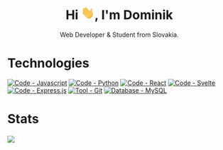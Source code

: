 <h1 align="center">Hi <img src="https://raw.githubusercontent.com/dominikbubu/dominikbubu/master/wave.gif" width="30px" height="30px">, I'm Dominik</h1>
<p align="center">Web Developer & Student from Slovakia.</p>

<h1>Technologies</h1>
<a href="https://"><img src="https://img.shields.io/badge/Code-Javascript-blue?logo=javascript&logoColor=white" alt="Code - Javascript"></a>
<a href="https://"><img src="https://img.shields.io/badge/Code-Python-blue?logo=python&logoColor=white" alt="Code - Python"></a>
<a href="https://"><img src="https://img.shields.io/badge/Code-React-blue?logo=react&logoColor=white" alt="Code - React"></a>
<a href="https://"><img src="https://img.shields.io/badge/Code-Svelte-blue?logo=svelte&logoColor=white" alt="Code - Svelte"></a>
<a href="https://"><img src="https://img.shields.io/badge/Code-Express.js-blue?logo=express&logoColor=white" alt="Code - Express.js"></a>
<a href="https://"><img src="https://img.shields.io/badge/Tool-Git-blue?logo=git&logoColor=white" alt="Tool - Git"></a>
<a href="https://"><img src="https://img.shields.io/badge/Database-MySQL-blue?logo=mysql&logoColor=white" alt="Database - MySQL"></a>

<h1>Stats</h1>
<a href="https://github.com/dominikbubu/dominikbubu">
  <img align="center" src="https://github-readme-stats.vercel.app/api/?username=dominikbubu&theme=tokyonight" />
</a>



